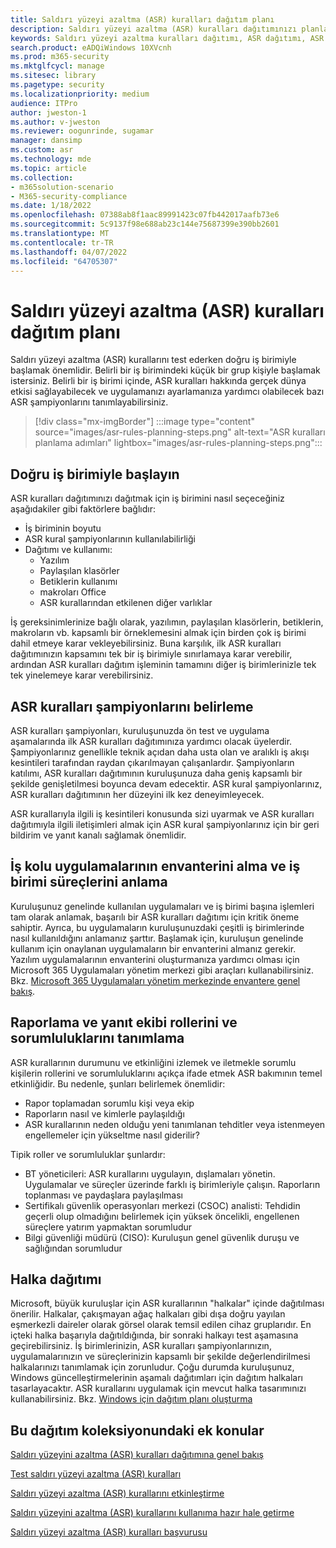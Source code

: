 ```yaml
---
title: Saldırı yüzeyi azaltma (ASR) kuralları dağıtım planı
description: Saldırı yüzeyi azaltma (ASR) kuralları dağıtımınızı planlamak için rehberlik sağlar.
keywords: Saldırı yüzeyi azaltma kuralları dağıtımı, ASR dağıtımı, ASR kurallarını etkinleştirme, ASR'yi yapılandırma, konak yetkisiz erişim önleme sistemi, koruma kuralları, açıktan yararlanma önleme kuralları, kötüye kullanıma karşı koruma kuralları, kötüye kullanma kuralları, bulaşma önleme kuralları, Uç Nokta için Microsoft Defender, ASR kurallarını yapılandırma
search.product: eADQiWindows 10XVcnh
ms.prod: m365-security
ms.mktglfcycl: manage
ms.sitesec: library
ms.pagetype: security
ms.localizationpriority: medium
audience: ITPro
author: jweston-1
ms.author: v-jweston
ms.reviewer: oogunrinde, sugamar
manager: dansimp
ms.custom: asr
ms.technology: mde
ms.topic: article
ms.collection:
- m365solution-scenario
- M365-security-compliance
ms.date: 1/18/2022
ms.openlocfilehash: 07388ab8f1aac89991423c07fb442017aafb73e6
ms.sourcegitcommit: 5c9137f98e688ab23c144e75687399e390bb2601
ms.translationtype: MT
ms.contentlocale: tr-TR
ms.lasthandoff: 04/07/2022
ms.locfileid: "64705307"
---
```

# <a name="plan-attack-surface-reduction-asr-rules-deployment"></a>Saldırı yüzeyi azaltma (ASR) kuralları dağıtım planı

Saldırı yüzeyi azaltma (ASR) kurallarını test ederken doğru iş birimiyle başlamak önemlidir. Belirli bir iş birimindeki küçük bir grup kişiyle başlamak istersiniz. Belirli bir iş birimi içinde, ASR kuralları hakkında gerçek dünya etkisi sağlayabilecek ve uygulamanızı ayarlamanıza yardımcı olabilecek bazı ASR şampiyonlarını tanımlayabilirsiniz.

> [!div class="mx-imgBorder"]
> :::image type="content" source="images/asr-rules-planning-steps.png" alt-text="ASR kuralları planlama adımları" lightbox="images/asr-rules-planning-steps.png":::

## <a name="start-with-the-right-business-unit"></a>Doğru iş birimiyle başlayın

ASR kuralları dağıtımınızı dağıtmak için iş birimini nasıl seçeceğiniz aşağıdakiler gibi faktörlere bağlıdır:

- İş biriminin boyutu
- ASR kural şampiyonlarının kullanılabilirliği  
- Dağıtımı ve kullanımı:
  - Yazılım
  - Paylaşılan klasörler
  - Betiklerin kullanımı
  - makroları Office
  - ASR kurallarından etkilenen diğer varlıklar

İş gereksinimlerinize bağlı olarak, yazılımın, paylaşılan klasörlerin, betiklerin, makroların vb. kapsamlı bir örneklemesini almak için birden çok iş birimi dahil etmeye karar vekleyebilirsiniz. Buna karşılık, ilk ASR kuralları dağıtımınızın kapsamını tek bir iş birimiyle sınırlamaya karar verebilir, ardından ASR kuralları dağıtım işleminin tamamını diğer iş birimlerinizle tek tek yinelemeye karar verebilirsiniz.

## <a name="identify-asr--rules-champions"></a>ASR kuralları şampiyonlarını belirleme

ASR kuralları şampiyonları, kuruluşunuzda ön test ve uygulama aşamalarında ilk ASR kuralları dağıtımınıza yardımcı olacak üyelerdir. Şampiyonlarınız genellikle teknik açıdan daha usta olan ve aralıklı iş akışı kesintileri tarafından raydan çıkarılmayan çalışanlardır. Şampiyonların katılımı, ASR kuralları dağıtımının kuruluşunuza daha geniş kapsamlı bir şekilde genişletilmesi boyunca devam edecektir. ASR kural şampiyonlarınız, ASR kuralları dağıtımının her düzeyini ilk kez deneyimleyecek.

ASR kurallarıyla ilgili iş kesintileri konusunda sizi uyarmak ve ASR kuralları dağıtımıyla ilgili iletişimleri almak için ASR kural şampiyonlarınız için bir geri bildirim ve yanıt kanalı sağlamak önemlidir.

## <a name="get-inventory-of-line-of-business-apps-and-understand-the-business-unit-processes"></a>İş kolu uygulamalarının envanterini alma ve iş birimi süreçlerini anlama

Kuruluşunuz genelinde kullanılan uygulamaları ve iş birimi başına işlemleri tam olarak anlamak, başarılı bir ASR kuralları dağıtımı için kritik öneme sahiptir. Ayrıca, bu uygulamaların kuruluşunuzdaki çeşitli iş birimlerinde nasıl kullanıldığını anlamanız şarttır.
Başlamak için, kuruluşun genelinde kullanım için onaylanan uygulamaların bir envanterini almanız gerekir. Yazılım uygulamalarının envanterini oluşturmanıza yardımcı olması için Microsoft 365 Uygulamaları yönetim merkezi gibi araçları kullanabilirsiniz. Bkz. [Microsoft 365 Uygulamaları yönetim merkezinde envantere genel bakış](/deployoffice/admincenter/inventory).

## <a name="define-reporting-and-response-team-roles-and-responsibilities"></a>Raporlama ve yanıt ekibi rollerini ve sorumluluklarını tanımlama

ASR kurallarının durumunu ve etkinliğini izlemek ve iletmekle sorumlu kişilerin rollerini ve sorumluluklarını açıkça ifade etmek ASR bakımının temel etkinliğidir. Bu nedenle, şunları belirlemek önemlidir:

- Rapor toplamadan sorumlu kişi veya ekip
- Raporların nasıl ve kimlerle paylaşıldığı
- ASR kurallarının neden olduğu yeni tanımlanan tehditler veya istenmeyen engellemeler için yükseltme nasıl giderilir?

Tipik roller ve sorumluluklar şunlardır:

- BT yöneticileri: ASR kurallarını uygulayın, dışlamaları yönetin. Uygulamalar ve süreçler üzerinde farklı iş birimleriyle çalışın. Raporların toplanması ve paydaşlara paylaşılması
- Sertifikalı güvenlik operasyonları merkezi (CSOC) analisti: Tehdidin geçerli olup olmadığını belirlemek için yüksek öncelikli, engellenen süreçlere yatırım yapmaktan sorumludur
- Bilgi güvenliği müdürü (CISO): Kuruluşun genel güvenlik duruşu ve sağlığından sorumludur

## <a name="ring-deployment"></a>Halka dağıtımı

Microsoft, büyük kuruluşlar için ASR kurallarının "halkalar" içinde dağıtılması önerilir. Halkalar, çakışmayan ağaç halkaları gibi dışa doğru yayılan eşmerkezli daireler olarak görsel olarak temsil edilen cihaz gruplarıdır. En içteki halka başarıyla dağıtıldığında, bir sonraki halkayı test aşamasına geçirebilirsiniz. İş birimlerinizin, ASR kuralları şampiyonlarınızın, uygulamalarınızın ve süreçlerinizin kapsamlı bir şekilde değerlendirilmesi halkalarınızı tanımlamak için zorunludur.
Çoğu durumda kuruluşunuz, Windows güncelleştirmelerinin aşamalı dağıtımları için dağıtım halkaları tasarlayacaktır. ASR kurallarını uygulamak için mevcut halka tasarımınızı kullanabilirsiniz.
Bkz. [Windows için dağıtım planı oluşturma](/windows/deployment/update/create-deployment-plan)

## <a name="additional-topics-in-this-deployment-collection"></a>Bu dağıtım koleksiyonundaki ek konular

[Saldırı yüzeyini azaltma (ASR) kuralları dağıtımına genel bakış](attack-surface-reduction-rules-deployment.md)

[Test saldırı yüzeyi azaltma (ASR) kuralları](attack-surface-reduction-rules-deployment-test.md)

[Saldırı yüzeyi azaltma (ASR) kurallarını etkinleştirme](attack-surface-reduction-rules-deployment-implement.md)

[Saldırı yüzeyini azaltma (ASR) kurallarını kullanıma hazır hale getirme](attack-surface-reduction-rules-deployment-operationalize.md)

[Saldırı yüzeyi azaltma (ASR) kuralları başvurusu](attack-surface-reduction-rules-reference.md)
